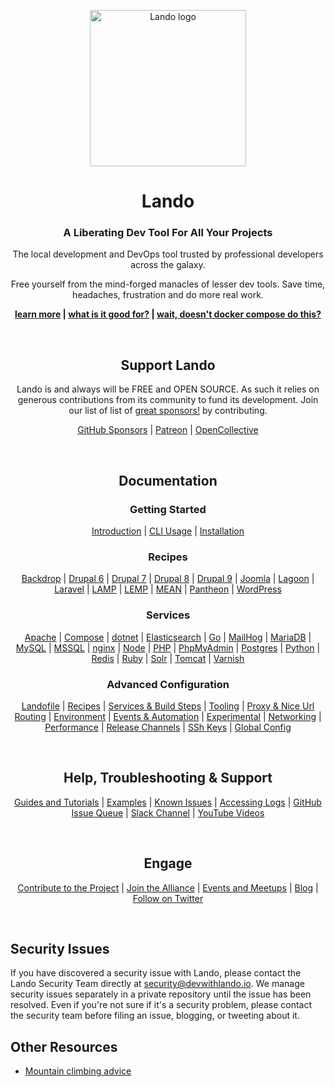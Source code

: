 <p align="center"><a href="https://lando.dev" target="_blank"><img width=250" src="https://docs.lando.dev/images/hero-pink.png" alt="Lando logo"></a></p>

<h1 align="center">Lando</h1>
<h3 align="center">A Liberating Dev Tool For All Your Projects</h3>
<p align="center">The local development and DevOps tool trusted by professional developers across the galaxy.
<p>
<p align="center">Free yourself from the mind-forged manacles of lesser dev tools. Save time, headaches, frustration and do more real work.
<p>
<p align="center">
  <strong>
    <a href="https://lando.dev">learn more</a> |
    <a href="https://docs.lando.dev/basics/#introduction">what is it good for?</a> |
    <a href="https://docs.lando.dev/basics/#wait-doesn-t-docker-compose-do-this">wait, doesn't docker compose do this?</a>
  </strong>
</p>
<br />

<h2 align="center">Support Lando</h2>
<p align="center">Lando is and always will be FREE and OPEN SOURCE. As such it relies on generous contributions from its community to fund its development. Join our list of list of <a href="https://lando.dev/sponsor/">great sponsors!</a> by contributing.
<p>
<p align="center">
  <a href="https://github.com/sponsors/lando">GitHub Sponsors</a> |
  <a href="https://www.patreon.com/devwithlando">Patreon</a> |
  <a href="https://opencollective.com/lando">OpenCollective</a>
</p>
<br />

<h2 align="center">Documentation</h2>
<h3 align="center">Getting Started</h3>
<p align="center">
  <a href="https://docs.lando.dev/basics/">Introduction</a> |
  <a href="https://docs.lando.dev/basics/usage.html">CLI Usage</a> |
  <a href="https://docs.lando.dev/basics/installation.html">Installation</a>
</p>
<h3 align="center">Recipes</h3>
<p align="center">
  <a href="https://docs.lando.dev/config/backdrop.html">Backdrop</a> |
  <a href="https://docs.lando.dev/config/drupal6.html">Drupal 6</a> |
  <a href="https://docs.lando.dev/config/drupal7.html">Drupal 7</a> |
  <a href="https://docs.lando.dev/config/drupal8.html">Drupal 8</a> |
  <a href="https://docs.lando.dev/config/drupal9.html">Drupal 9</a> |
  <a href="https://docs.lando.dev/config/joomla.html">Joomla</a> |
  <a href="https://docs.lando.dev/config/lagoon.html">Lagoon</a> |
  <a href="https://docs.lando.dev/config/laravel.html">Laravel</a> |
  <a href="https://docs.lando.dev/config/lamp.html">LAMP</a> |
  <a href="https://docs.lando.dev/config/lemp.html">LEMP</a> |
  <a href="https://docs.lando.dev/config/mean.html">MEAN</a> |
  <a href="https://docs.lando.dev/config/pantheon.html">Pantheon</a> |
  <a href="https://docs.lando.dev/config/wordpress.html">WordPress</a>
</p>
<h3 align="center">Services</h3>
<p align="center">
  <a href="https://docs.lando.dev/config/apache.html" target="_blank">Apache</a> |
  <a href="https://docs.lando.dev/config/compose.html" target="_blank">Compose</a> |
  <a href="https://docs.lando.dev/config/dotnet.html" target="_blank">dotnet</a> |
  <a href="https://docs.lando.dev/config/elasticsearch.html" target="_blank">Elasticsearch</a> |
  <a href="https://docs.lando.dev/config/go.html" target="_blank">Go</a> |
  <a href="https://docs.lando.dev/config/mailhog.html" target="_blank">MailHog</a> |
  <a href="https://docs.lando.dev/config/mariadb.html" target="_blank">MariaDB</a> |
  <a href="https://docs.lando.dev/config/mysql.html" target="_blank">MySQL</a> |
  <a href="https://docs.lando.dev/config/mssql.html" target="_blank">MSSQL</a> |
  <a href="https://docs.lando.dev/config/nginx.html" target="_blank">nginx</a> |
  <a href="https://docs.lando.dev/config/node.html" target="_blank">Node</a> |
  <a href="https://docs.lando.dev/config/php.html" target="_blank">PHP</a> |
  <a href="https://docs.lando.dev/config/phpmyadmin.html" target="_blank">PhpMyAdmin</a> |
  <a href="https://docs.lando.dev/config/postgres.html" target="_blank">Postgres</a> |
  <a href="https://docs.lando.dev/config/python.html" target="_blank">Python</a> |
  <a href="https://docs.lando.dev/config/redis.html" target="_blank">Redis</a> |
  <a href="https://docs.lando.dev/config/ruby.html" target="_blank">Ruby</a> |
  <a href="https://docs.lando.dev/config/solr.html" target="_blank">Solr</a> |
  <a href="https://docs.lando.dev/config/tomcat.html" target="_blank">Tomcat</a> |
  <a href="https://docs.lando.dev/config/varnish.html" target="_blank">Varnish</a>
</p>
<h3 align="center">Advanced Configuration</h3>
<p align="center">
  <a href="https://docs.lando.dev/config/lando.html" target="_blank">Landofile</a> |
  <a href="https://docs.lando.dev/config/recipes.html" target="_blank">Recipes</a> |
  <a href="https://docs.lando.dev/config/services.html" target="_blank">Services & Build Steps</a> |
  <a href="https://docs.lando.dev/config/tooling.html" target="_blank">Tooling</a> |
  <a href="https://docs.lando.dev/config/proxy.html" target="_blank">Proxy & Nice Url Routing</a> |
  <a href="https://docs.lando.dev/config/env.html" target="_blank">Environment</a> |
  <a href="https://docs.lando.dev/config/events.html" target="_blank">Events & Automation</a> |
  <a href="https://docs.lando.dev/config/experimental.html" target="_blank">Experimental</a> |
  <a href="https://docs.lando.dev/config/networking.html" target="_blank">Networking</a> |
  <a href="https://docs.lando.dev/config/performance.html" target="_blank">Performance</a> |
  <a href="https://docs.lando.dev/config/releases.html" target="_blank">Release Channels</a> |
  <a href="https://docs.lando.dev/config/ssh.html" target="_blank">SSh Keys</a> |
  <a href="https://docs.lando.dev/config/global.html" target="_blank">Global Config</a>
</p>
<br />

<h2 align="center">Help, Troubleshooting & Support</h2>
<p align="center">
  <a href="https://docs.lando.dev/guides/lando-info.html" target="_blank">Guides and Tutorials</a> |
  <a href="https://github.com/lando/lando/tree/master/examples" target="_blank">Examples</a> |
  <a href="https://docs.lando.dev/help/dns-rebind.html" target="_blank">Known Issues</a> |
  <a href="https://docs.lando.dev/help/logs.html" target="_blank">Accessing Logs</a> |
  <a href="https://github.com/lando/lando/issues" target="_blank">GitHub Issue Queue</a> |
  <a href="https://launchpass.com/devwithlando" target="_blank">Slack Channel</a> |
  <a href="https://www.youtube.com/channel/UCl_QBNuGJNoo7yH-n18K7Kg" target="_blank">YouTube Videos</a>
</p>
<br />

<h2 align="center">Engage</h2>
<p align="center">
  <a href="https://docs.lando.dev/contrib/contributing.html" target="_blank">Contribute to the Project</a> |
  <a href="https://lando.dev/join" target="_blank">Join the Alliance</a> |
  <a href="https://events.lando.dev/" target="_blank">Events and Meetups</a> |
  <a href="https://blog.lando.dev" target="_blank">Blog</a> |
  <a href="https://twitter.com/devwithlando" target="_blank">Follow on Twitter</a>
</p>
<br />

Security Issues
---------------

If you have discovered a security issue with Lando, please contact the Lando Security Team directly at
[security@devwithlando.io](mailto:security@devwithlando.io). We manage security issues separately in a private repository until the issue has been resolved. Even if you're not sure if it's a security problem, please contact the security team before filing an issue, blogging, or
tweeting about it.

Other Resources
---------------

*   [Mountain climbing advice](https://www.youtube.com/watch?v=tkBVDh7my9Q)
